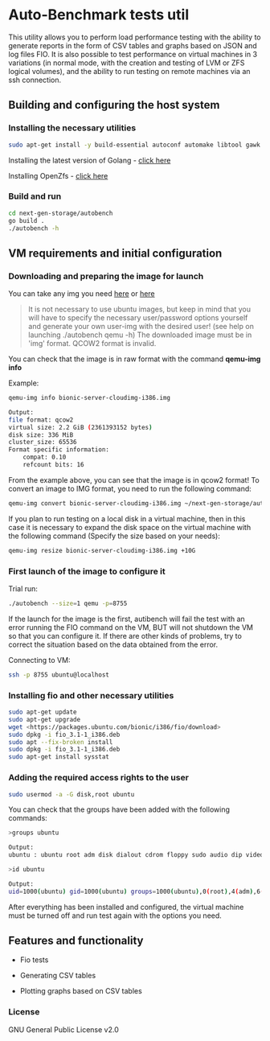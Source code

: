 # Auto-Benchmark tests util

This utility allows you to perform load performance testing with the ability to generate reports in the form of CSV tables and graphs based on JSON and log files FIO. It is also possible to test performance on virtual machines in 3 variations (in normal mode, with the creation and testing of LVM or ZFS logical volumes), and the ability to run testing on remote machines via an ssh connection.

## Building and configuring the host system

### Installing the necessary utilities

```bash
sudo apt-get install -y build-essential autoconf automake libtool gawk alien fakeroot dkms libblkid-dev uuid-dev libudev-dev libssl-dev zlib1g-dev libaio-dev libattr1-dev libelf-dev linux-headers-$(uname -r) python3 python3-dev python3-setuptools python3-cffi libffi-dev python3-packaging git libcurl4-openssl-dev targetcli-fb qemu-kvm qemu virt-manager virt-viewer libvirt-clients libvirt-daemon-system bridge-utils virtinst libvirt-daemon fio sysstat
```

Installing the latest version of Golang - [click here](https://go.dev/doc/install)

Installing OpenZfs - [click here](https://github.com/openzfs/zfs)

### Build and run

```bash
cd next-gen-storage/autobench
go build .
./autobench -h
```

## VM requirements and initial configuration

### Downloading and preparing the image for launch

You can take any img you need [here](https://cloud-images.ubuntu.com/bionic/current/) or [here](https://cloud-images.ubuntu.com/bionic/current/bionic-server-cloudimg-i386.img)

>It is not necessary to use ubuntu images, but keep in mind that you will have to specify the necessary user/password options yourself and generate your own user-img with the desired user! (see help on launching ./autobench qemu -h)
>The downloaded image must be in 'img' format. QCOW2 format is invalid.

You can check that the image is in raw format with the command **qemu-img info**

Example:

```bash
qemu-img info bionic-server-cloudimg-i386.img

Output:
file format: qcow2
virtual size: 2.2 GiB (2361393152 bytes)
disk size: 336 MiB
cluster_size: 65536
Format specific information:
    compat: 0.10
    refcount bits: 16
```

From the example above, you can see that the image is in qcow2 format! To convert an image to IMG format, you need to run the following command:

```bash
qemu-img convert bionic-server-cloudimg-i386.img ~/next-gen-storage/autobench/bionic-server-cloudimg-i386.img
```

If you plan to run testing on a local disk in a virtual machine, then in this case it is necessary to expand the disk space on the virtual machine with the following command (Specify the size based on your needs):

```bash
qemu-img resize bionic-server-cloudimg-i386.img +10G
```

### First launch of the image to configure it

Trial run:

```bash
./autobench --size=1 qemu -p=8755
```

If the launch for the image is the first, autibench will fail the test with an error running the FIO command on the VM, BUT will not shutdown the VM so that you can configure it. If there are other kinds of problems, try to correct the situation based on the data obtained from the error.

Connecting to VM:

```bash
ssh -p 8755 ubuntu@localhost
```

### Installing fio and other necessary utilities

```bash
sudo apt-get update
sudo apt-get upgrade
wget <https://packages.ubuntu.com/bionic/i386/fio/download>
sudo dpkg -i fio_3.1-1_i386.deb
sudo apt --fix-broken install
sudo dpkg -i fio_3.1-1_i386.deb
sudo apt-get install sysstat
```

### Adding the required access rights to the user

```bash
sudo usermod -a -G disk,root ubuntu
```

You can check that the groups have been added with the following commands:

```bash
>groups ubuntu

Output:
ubuntu : ubuntu root adm disk dialout cdrom floppy sudo audio dip video plugdev lxd netdev

>id ubuntu

Output:
uid=1000(ubuntu) gid=1000(ubuntu) groups=1000(ubuntu),0(root),4(adm),6(disk),20(dialout),24(cdrom),25(floppy),27(sudo),29(audio),30(dip),44(video),46(plugdev),108(lxd),114(netdev)
```

After everything has been installed and configured, the virtual machine must be turned off and run test again with the options you need.

## Features and functionality

* Fio tests

* Generating CSV tables

* Plotting graphs based on CSV tables

### License

GNU General Public License v2.0
